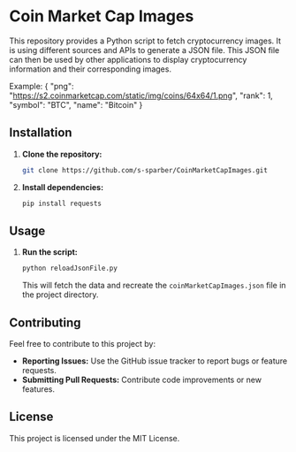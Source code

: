 # Coin Market Cap Images

This repository provides a Python script to fetch cryptocurrency images.
It is using different sources and APIs to generate a JSON file. This JSON file can then be used by other applications to display cryptocurrency information and their corresponding images.

Example:
{
  "png": "https://s2.coinmarketcap.com/static/img/coins/64x64/1.png",
  "rank": 1,
  "symbol": "BTC",
  "name": "Bitcoin"
}

## Installation

1. **Clone the repository:**
   ```bash
   git clone https://github.com/s-sparber/CoinMarketCapImages.git
   ```
2. **Install dependencies:**
   ```bash
   pip install requests
   ```

## Usage

1. **Run the script:**
   ```bash
   python reloadJsonFile.py
   ```
   This will fetch the data and recreate the `coinMarketCapImages.json` file in the project directory.

## Contributing

Feel free to contribute to this project by:

* **Reporting Issues:** Use the GitHub issue tracker to report bugs or feature requests.
* **Submitting Pull Requests:** Contribute code improvements or new features.

## License

This project is licensed under the MIT License.
